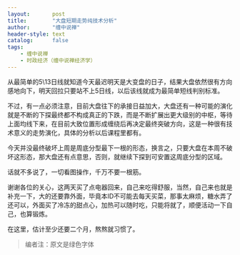 ```yaml
---
layout:       post
title:        "大盘短期走势纯技术分析"
author:       "缠中说禅"
header-style: text
catalog:      false
tags:
    - 缠中说禅
    - 时政经济（缠中说禅经济学）
---
```


从最简单的5\13日线就知道今天最迟明天是大变盘的日子，结果大盘依然很有方向感地向下，明天回拉只要站不上5日线，以后该线就成为最简单短线判别标准。



不过，有一点必须注意，目前大盘往下的承接日益加大，大盘还有一种可能的演化就是不断的下探最终都不构成真正的下跌，而是不断扩展出更大级别的中枢，等待上面均线下来，在目前大致位置形成缠绕后再决定最终突破方向，这是一种很有技术意义的走势演化，具体的分析以后课程里都有。



今天并没最终破坏上周是周底分型最下一根的形态，换言之，只要大盘在本周不破坏这形态，那大盘还有点意思，否则，就继续下探到可安置这周底分型的区域。



话就不多说了，一切看图操作，千万不要一根筋。



谢谢各位的关心，这两天买了点电器回来，自己来吃得舒服，当然，自己来也就是补充一下，大的还要靠外面，毕竟本ID不可能去每天买菜，那事太麻烦，糖水弄了还可以，外面买了冷冻的甜点心，加热可以随时吃，只能将就了，顺便活动一下自己，也算锻炼。



在这里，估计至少还要二个月，熬熬就习惯了。



> 编者注：原文是绿色字体

